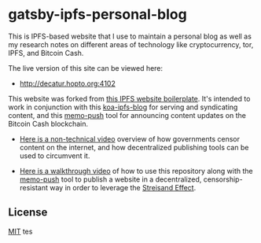 # gatsby-ipfs-personal-blog

This is IPFS-based website that I use to maintain a personal blog as well as
my research notes on different areas of technology like cryptocurrency, tor,
IPFS, and Bitcoin Cash.

The live version of this site can be viewed here:
- http://decatur.hopto.org:4102

This website was forked
from [this IPFS website boilerplate](https://github.com/christroutner/gatsby-ipfs-boilerplate).
It's intended to work in conjunction with
this [koa-ipfs-blog](https://github.com/christroutner/koa-ipfs-blog) for serving
and syndicating content, and
this [memo-push](https://github.com/christroutner/memo-push) tool for announcing
content updates on the Bitcoin Cash blockchain.

- [Here is a non-technical video](https://www.youtube.com/watch?v=RlNVyatwd5M) overview
of how governments censor content on the internet, and how decentralized publishing
tools can be used to circumvent it.

- [Here is a walkthrough video](https://www.youtube.com/watch?v=Ez9YXpu_Chs&t=971s) of
how to use this repository along with
the [memo-push](https://github.com/christroutner/memo-push) tool to publish a
website in a decentralized, censorship-resistant way in order to leverage the
[Streisand Effect](https://en.wikipedia.org/wiki/Streisand_effect).


## License
[MIT](LICENSE.md)
tes
